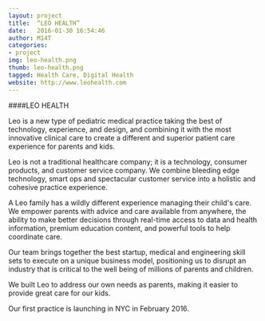 ```yaml
---
layout: project
title:  “LEO HEALTH”
date:   2016-01-30 16:54:46
author: M14T
categories:
- project
img: leo-health.png
thumb: leo-health.png
tagged: Health Care, Digital Health
website: http://www.leohealth.com
---
```

####LEO HEALTH

Leo is a new type of pediatric medical practice taking the best of technology, experience, and design, and combining it with the most innovative clinical care to create a different and superior patient care experience for parents and kids.

Leo is not a traditional healthcare company; it is a technology, consumer products, and customer service company. We combine bleeding edge technology, smart ops and spectacular customer service into a holistic and cohesive practice experience.

A Leo family has a wildly different experience managing their child's care. We empower parents with advice and care available from anywhere, the ability to make better decisions through real-time access to data and health information, premium education content, and powerful tools to help coordinate care. 

Our team brings together the best startup, medical and engineering skill sets to execute on a unique business model, positioning us to disrupt an industry that is critical to the well being of millions of parents and children.

We built Leo to address our own needs as parents, making it easier to provide great care for our kids.

Our first practice is launching in NYC in February 2016.
